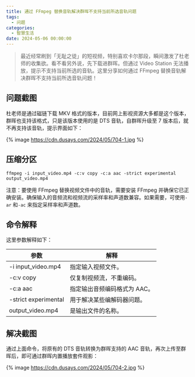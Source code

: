 ```yaml
---
title: 通过 FFmpeg 替换音轨解决群晖不支持当前所选音轨问题
tags:
  - 问题
categories:
  - 智慧生活
date: 2024-05-06 00:00:00
---
```


> 最近经常刷到「无耻之徒」的短视频，特别喜欢卡尔那段，瞬间激发了杜老师的收集欲。看不看另外说，先下载进群晖。但通过 Video Station 无法播放，提示不支持当前所选的音轨。这里分享如何通过 FFmpeg 替换音轨解决群晖不支持当前所选音轨问题！

<!-- more -->

## 问题截图

杜老师是通过磁链下载 MKV 格式的版本，目前网上影视资源大多都是这个版本，群晖也支持该格式，只是该版本使用的是 DTS 音轨，自群晖升级至 7 版本后，就不再支持该音轨，提示界面如下：

{% image https://cdn.dusays.com/2024/05/704-1.jpg %}

## 压缩分区

```
ffmpeg -i input_video.mp4 -c:v copy -c:a aac -strict experimental output_video.mp4
```

注意：要使用 FFmpeg 替换视频文件中的音轨，需要安装 FFmpeg 并确保它已正确安装。确保输入的音频流和视频流的采样率和声道数兼容。如果需要，可使用`-ar` 和`-ac` 来指定采样率和声道数。

## 命令解释

这里参数解释如下：

| 参数 | 解释 |
| - | - |
| -i input_video.mp4 | 指定输入视频文件。 |
| -c:v copy | 仅复制视频流，不重编码。 |
| -c:a aac | 指定输出音频编码格式为 AAC。 |
| -strict experimental | 用于解决某些编解码器问题。 |
| output_video.mp4 | 是输出文件的名称。 |

## 解决截图

通过上面命令，将原有的 DTS 音轨转换为群晖支持的 AAC 音轨，再次上传至群晖后，即可通过群晖内置播放套件观影：

{% image https://cdn.dusays.com/2024/05/704-2.jpg %}